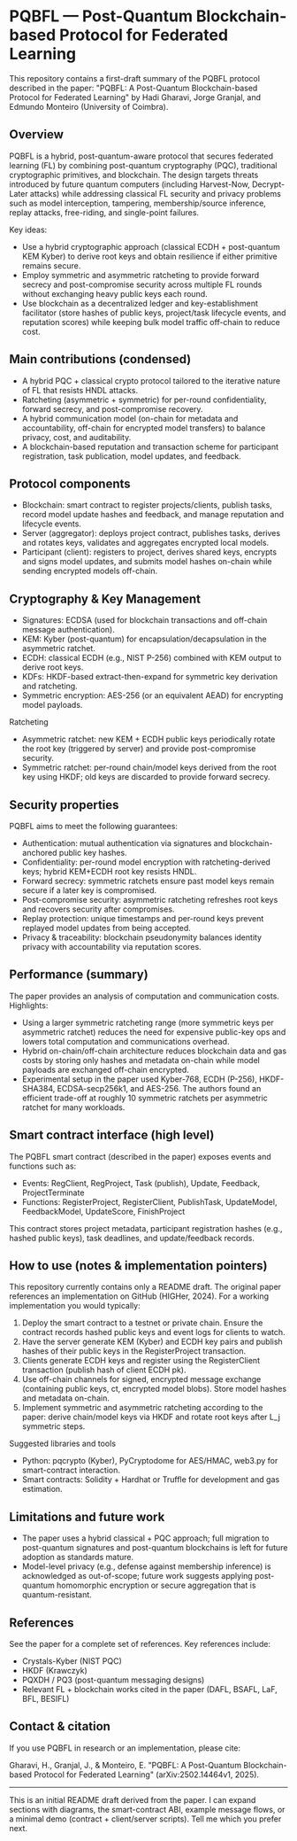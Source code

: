 # PQBFL — Post-Quantum Blockchain-based Protocol for Federated Learning

This repository contains a first-draft summary of the PQBFL protocol described in the paper: "PQBFL: A Post-Quantum Blockchain-based Protocol for Federated Learning" by Hadi Gharavi, Jorge Granjal, and Edmundo Monteiro (University of Coimbra).

## Overview

PQBFL is a hybrid, post-quantum-aware protocol that secures federated learning (FL) by combining post-quantum cryptography (PQC), traditional cryptographic primitives, and blockchain. The design targets threats introduced by future quantum computers (including Harvest-Now, Decrypt-Later attacks) while addressing classical FL security and privacy problems such as model interception, tampering, membership/source inference, replay attacks, free-riding, and single-point failures.

Key ideas:

- Use a hybrid cryptographic approach (classical ECDH + post-quantum KEM Kyber) to derive root keys and obtain resilience if either primitive remains secure.
- Employ symmetric and asymmetric ratcheting to provide forward secrecy and post-compromise security across multiple FL rounds without exchanging heavy public keys each round.
- Use blockchain as a decentralized ledger and key-establishment facilitator (store hashes of public keys, project/task lifecycle events, and reputation scores) while keeping bulk model traffic off-chain to reduce cost.

## Main contributions (condensed)

- A hybrid PQC + classical crypto protocol tailored to the iterative nature of FL that resists HNDL attacks.
- Ratcheting (asymmetric + symmetric) for per-round confidentiality, forward secrecy, and post-compromise recovery.
- A hybrid communication model (on-chain for metadata and accountability, off-chain for encrypted model transfers) to balance privacy, cost, and auditability.
- A blockchain-based reputation and transaction scheme for participant registration, task publication, model updates, and feedback.

## Protocol components

- Blockchain: smart contract to register projects/clients, publish tasks, record model update hashes and feedback, and manage reputation and lifecycle events.
- Server (aggregator): deploys project contract, publishes tasks, derives and rotates keys, validates and aggregates encrypted local models.
- Participant (client): registers to project, derives shared keys, encrypts and signs model updates, and submits model hashes on-chain while sending encrypted models off-chain.

## Cryptography & Key Management

- Signatures: ECDSA (used for blockchain transactions and off-chain message authentication).
- KEM: Kyber (post-quantum) for encapsulation/decapsulation in the asymmetric ratchet.
- ECDH: classical ECDH (e.g., NIST P-256) combined with KEM output to derive root keys.
- KDFs: HKDF-based extract-then-expand for symmetric key derivation and ratcheting.
- Symmetric encryption: AES-256 (or an equivalent AEAD) for encrypting model payloads.

Ratcheting

- Asymmetric ratchet: new KEM + ECDH public keys periodically rotate the root key (triggered by server) and provide post-compromise security.
- Symmetric ratchet: per-round chain/model keys derived from the root key using HKDF; old keys are discarded to provide forward secrecy.

## Security properties

PQBFL aims to meet the following guarantees:

- Authentication: mutual authentication via signatures and blockchain-anchored public key hashes.
- Confidentiality: per-round model encryption with ratcheting-derived keys; hybrid KEM+ECDH root key resists HNDL.
- Forward secrecy: symmetric ratchets ensure past model keys remain secure if a later key is compromised.
- Post-compromise security: asymmetric ratcheting refreshes root keys and recovers security after compromises.
- Replay protection: unique timestamps and per-round keys prevent replayed model updates from being accepted.
- Privacy & traceability: blockchain pseudonymity balances identity privacy with accountability via reputation scores.

## Performance (summary)

The paper provides an analysis of computation and communication costs. Highlights:

- Using a larger symmetric ratcheting range (more symmetric keys per asymmetric ratchet) reduces the need for expensive public-key ops and lowers total computation and communications overhead.
- Hybrid on-chain/off-chain architecture reduces blockchain data and gas costs by storing only hashes and metadata on-chain while model payloads are exchanged off-chain encrypted.
- Experimental setup in the paper used Kyber-768, ECDH (P-256), HKDF-SHA384, ECDSA-secp256k1, and AES-256. The authors found an efficient trade-off at roughly 10 symmetric ratchets per asymmetric ratchet for many workloads.

## Smart contract interface (high level)

The PQBFL smart contract (described in the paper) exposes events and functions such as:

- Events: RegClient, RegProject, Task (publish), Update, Feedback, ProjectTerminate
- Functions: RegisterProject, RegisterClient, PublishTask, UpdateModel, FeedbackModel, UpdateScore, FinishProject

This contract stores project metadata, participant registration hashes (e.g., hashed public keys), task deadlines, and update/feedback records.

## How to use (notes & implementation pointers)

This repository currently contains only a README draft. The original paper references an implementation on GitHub (HIGHer, 2024). For a working implementation you would typically:

1. Deploy the smart contract to a testnet or private chain. Ensure the contract records hashed public keys and event logs for clients to watch.
2. Have the server generate KEM (Kyber) and ECDH key pairs and publish hashes of their public keys in the RegisterProject transaction.
3. Clients generate ECDH keys and register using the RegisterClient transaction (publish hash of client ECDH pk).
4. Use off-chain channels for signed, encrypted message exchange (containing public keys, ct, encrypted model blobs). Store model hashes and metadata on-chain.
5. Implement symmetric and asymmetric ratcheting according to the paper: derive chain/model keys via HKDF and rotate root keys after L_j symmetric steps.

Suggested libraries and tools

- Python: pqcrypto (Kyber), PyCryptodome for AES/HMAC, web3.py for smart-contract interaction.
- Smart contracts: Solidity + Hardhat or Truffle for development and gas estimation.

## Limitations and future work

- The paper uses a hybrid classical + PQC approach; full migration to post-quantum signatures and post-quantum blockchains is left for future adoption as standards mature.
- Model-level privacy (e.g., defense against membership inference) is acknowledged as out-of-scope; future work suggests applying post-quantum homomorphic encryption or secure aggregation that is quantum-resistant.

## References

See the paper for a complete set of references. Key references include:

- Crystals-Kyber (NIST PQC)
- HKDF (Krawczyk)
- PQXDH / PQ3 (post-quantum messaging designs)
- Relevant FL + blockchain works cited in the paper (DAFL, BSAFL, LaF, BFL, BESIFL)

## Contact & citation

If you use PQBFL in research or an implementation, please cite:

Gharavi, H., Granjal, J., & Monteiro, E. "PQBFL: A Post-Quantum Blockchain-based Protocol for Federated Learning" (arXiv:2502.14464v1, 2025).

---

This is an initial README draft derived from the paper. I can expand sections with diagrams, the smart-contract ABI, example message flows, or a minimal demo (contract + client/server scripts). Tell me which you prefer next.
